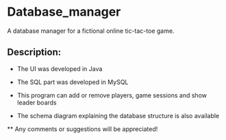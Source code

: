 # Database_manager
A database manager for a fictional online tic-tac-toe game.

## Description:

- The UI was developed in Java

- The SQL part was developed in MySQL

- This program can add or remove players, game sessions and show leader boards

- The schema diagram explaining the database structure is also available

** Any comments or suggestions will be appreciated!
